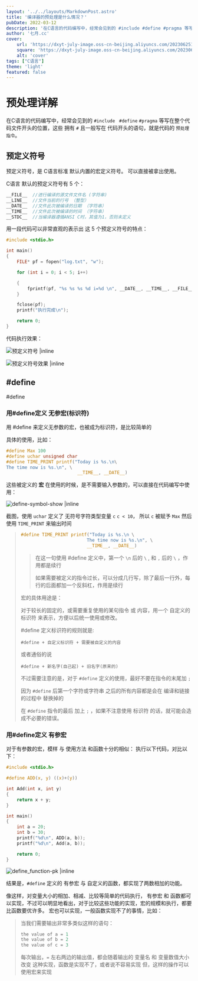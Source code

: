 ```yaml
---
layout: '../../layouts/MarkdownPost.astro'
title: '编译器的预处理是什么情况？'
pubDate: 2022-03-12
description: '在C语言的代码编写中，经常会见到的 #include #define #pragma 等写在整个代码文件开头的位置，这些 拥有 # 且一般写在 代码开头的语句，就是代码的 预处理指令'
author: '七月.cc'
cover:
    url: 'https://dxyt-july-image.oss-cn-beijing.aliyuncs.com/202306251811483.png'
    square: 'https://dxyt-july-image.oss-cn-beijing.aliyuncs.com/202306251811483.png'
    alt: 'cover'
tags: ["C语言"]
theme: 'light'
featured: false
---
```


# 预处理详解

在C语言的代码编写中，经常会见到的 `#include ` `#define` `#pragma` 等写在整个代码文件开头的位置，这些 拥有 `#` 且一般写在 代码开头的语句，就是代码的 `预处理指令`。

## 预定义符号
预定义符号，是 C语言标准 默认内置的宏定义符号。
可以直接被拿出使用。

C语言 默认的预定义符号有 5 个：
```c
__FILE__  //进行编译的源文件文件名 (字符串)
__LINE__  //文件当前的行号 （整型）
__DATE__  //文件此次被编译的日期 （字符串）
__TIME__  //文件此次被编译的时间 （字符串）
__STDC__  //当编译器遵循ANSI C时，其值为1，否则未定义
```
用一段代码可以非常直观的表示出 这 5 个预定义符号的特点：
```c
#include <stdio.h>

int main()
{
	FILE* pf = fopen("log.txt", "w");

	for (int i = 0; i < 5; i++)

	{
		fprintf(pf, "%s %s %s %d i=%d \n", __DATE__, __TIME__, __FILE__, __LINE__, i);
	}

	fclose(pf);
	printf("执行完成\n");

	return 0;
}
```
代码执行效果：

![预定义符号 |inline](https://dxyt-july-image.oss-cn-beijing.aliyuncs.com/PRE_PROCESSING/PRE-Symbols.png)

![预定义符号效果 |inline](https://dxyt-july-image.oss-cn-beijing.aliyuncs.com/PRE_PROCESSING/PRE-Symbols-Show.png)

## #define
#define 
### 用#define定义 无参宏(标识符)
用 #define 来定义无参数的宏，也被成为标识符，是比较简单的

具体的使用，比如：
```c
#define Max 100
#define uchar unsigned char
#define TIME_PRINT printf("Today is %s.\n\
The time now is %s.\n", \
						   __TIME__, __DATE__)
```
这些被定义的 **宏** 在使用的时候，是不需要输入参数的，可以直接在代码编写中使用：

![define-symbol-show |inline](https://dxyt-july-image.oss-cn-beijing.aliyuncs.com/PRE_PROCESSING/PRE-define-symbol-show.png)

截图，使用 `uchar` 定义了 无符号字符类型变量 `c`
`c < 10`， 所以 `c` 被赋予 `Max`
然后使用 `TIME_PRINT` 来输出时间
> ```c
> #define TIME_PRINT printf("Today is %s.\n \
> 						   The time now is %s.\n", \
> 						   __TIME__, __DATE__)
> ```
>
> > 在这一句使用 #define 定义中，第一个 `\n` 后的  ```\``` , 和 `,`  后的 ```\``` ，作用都是续行
> >
> > 如果需要被定义的指令过长，可以分成几行写，除了最后一行外，每行的后面都加一个反斜杠，作用是续行
>
> 宏的具体用途是：
>
> 对于较长的固定的，或需要重复使用的某句指令 或 内容，用一个 自定义的标识符 来表示，方便以后统一使用或修改。
>
> #define 定义标识符的规则就是:
>
> `#define + 自定义标识符 + 需要被自定义的内容`
>
> 或者通俗的说
>
> `#define + 新名字(自己起) + 旧名字(原来的)`
>
> 不过需要注意的是，对于 `#define` 定义的使用，最好不要在指令的末尾加 `;`
>
> 因为 `#define` 后第一个字符或字符串 之后的所有内容都是会在 编译和链接 的过程中 替换掉的
>
> 在 `#define` 指令的最后 加上 `;` ，如果不注意使用 标识符 的话，就可能会造成不必要的错误。
### 用#define定义 有参宏

对于有参数的宏，模样 与 使用方法 和函数十分的相似：
执行以下代码，对比以下：

```c
#include <stdio.h>

#define ADD(x, y) ((x)+(y))

int Add(int x, int y)
{
	return x + y;
}

int main()
{
	int a = 20;
	int b = 30;
	printf("%d\n", ADD(a, b));
	printf("%d\n", Add(a, b));

	return 0;
}
```
![define_function-pk |inline](https://dxyt-july-image.oss-cn-beijing.aliyuncs.com/PRE_PROCESSING/define_function-pk.png)

结果是，`#define` 定义的 有参宏 与 自定义的函数，都实现了两数相加的功能。

像这样，对变量大小的相加、相减、比较等简单的代码执行， 有参宏 和 函数都可以实现，不过可以明显地看出，对于比较这些功能的实现，宏的规模和执行，都要比函数要优许多。
宏也可以实现，一般函数实现不了的事情，比如：
> 当我们需要输出非常多类似这样的语句：
> ```c
> the value of a = 1
> the value of b = 2
> the value of c = 3
> ```
> 每次输出，`=`  左右两边的输出值，都会随着输出的 变量名 和 变量数值大小 改变
> 这种实现，函数是实现不了，或者说不容易实现
> 但，这样的操作可以使用宏来实现

